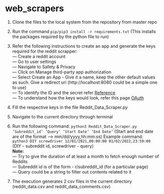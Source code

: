 # web_scrapers

1. Clone the files to the local system from the repository from master repo
2. Run the command `pip/pip3 install -r requirements.txt` (This installs the packages required by the python file to run)
3. Refer the following instructions to create an app and generate the keys required for the reddit scrapper: 
       <br> — Create a reddit account 
       <br> — Go to user settings
       <br> — Navigate to Safety & Privacy 
       <br> — Click on Manage third-party app authorization 
       <br> — Select Create an App - Give it a name, keep the other default values as such. Give a redirect uri (http://localhost:8080 could be a simple one to use) 
       <br> — To identify the ID and the secret refer [Reference](https://rymur.github.io/setup#:~:text=Redirect%20URI%3A%20The%20URI%20that,to%20when%20authenticating%20the%20user.)
       <br> — To understand how the keys would look, refer this page [OAuth](https://github.com/reddit-archive/reddit/wiki/OAuth2-Quick-Start-Example) 
	
4. Fill the respective keys in the file Reddit_Data_Scraper.py
5. Navigate to the current directory through terminal
6. Run the following command: `python3 Reddit_Data_Scraper.py ’Subreddit_id’ ‘Query’ ‘Start Date’ ‘End Date’`  (Start and end date are of the format —> mm/dd/yyyy,hh:mm:ss)
       Example command: `python3 DIY screwdriver 12/01/2021,00:00:00 01/02/2022,23:59:00` (DIY - subreddit id, screwdriver - query)
	<br>**Note:** 
	<br> — Try to give the duration of at least a month to fetch enough number of Reddits </ul>
        <br> — Subreddit id is of the form - r/subreddit_id (for a particular page) </ul>
        <br> — Query could be a string to filter out contents related to it </ul>
7. The execution generates 2 csv files in the current directory (reddit_data.csv and reddit_data_comments.csv)



